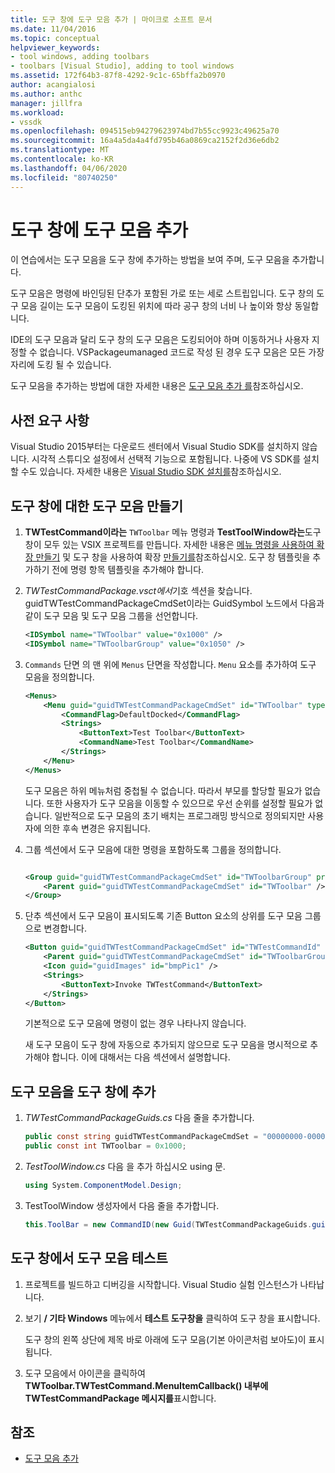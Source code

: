 ```yaml
---
title: 도구 창에 도구 모음 추가 | 마이크로 소프트 문서
ms.date: 11/04/2016
ms.topic: conceptual
helpviewer_keywords:
- tool windows, adding toolbars
- toolbars [Visual Studio], adding to tool windows
ms.assetid: 172f64b3-87f8-4292-9c1c-65bffa2b0970
author: acangialosi
ms.author: anthc
manager: jillfra
ms.workload:
- vssdk
ms.openlocfilehash: 094515eb94279623974bd7b55cc9923c49625a70
ms.sourcegitcommit: 16a4a5da4a4fd795b46a0869ca2152f2d36e6db2
ms.translationtype: MT
ms.contentlocale: ko-KR
ms.lasthandoff: 04/06/2020
ms.locfileid: "80740250"
---
```

# <a name="add-a-toolbar-to-a-tool-window"></a>도구 창에 도구 모음 추가
이 연습에서는 도구 모음을 도구 창에 추가하는 방법을 보여 주며, 도구 모음을 추가합니다.

 도구 모음은 명령에 바인딩된 단추가 포함된 가로 또는 세로 스트립입니다. 도구 창의 도구 모음 길이는 도구 모음이 도킹된 위치에 따라 공구 창의 너비 나 높이와 항상 동일합니다.

 IDE의 도구 모음과 달리 도구 창의 도구 모음은 도킹되어야 하며 이동하거나 사용자 지정할 수 없습니다. VSPackageumanaged 코드로 작성 된 경우 도구 모음은 모든 가장자리에 도킹 될 수 있습니다.

 도구 모음을 추가하는 방법에 대한 자세한 내용은 [도구 모음 추가 를](../extensibility/adding-a-toolbar.md)참조하십시오.

## <a name="prerequisites"></a>사전 요구 사항
 Visual Studio 2015부터는 다운로드 센터에서 Visual Studio SDK를 설치하지 않습니다. 시각적 스튜디오 설정에서 선택적 기능으로 포함됩니다. 나중에 VS SDK를 설치할 수도 있습니다. 자세한 내용은 [Visual Studio SDK 설치를](../extensibility/installing-the-visual-studio-sdk.md)참조하십시오.

## <a name="create-a-toolbar-for-a-tool-window"></a>도구 창에 대한 도구 모음 만들기

1. **TWTestCommand이라는** `TWToolbar` 메뉴 명령과 **TestToolWindow라는**도구 창이 모두 있는 VSIX 프로젝트를 만듭니다. 자세한 내용은 [메뉴 명령을 사용하여 확장 만들기](../extensibility/creating-an-extension-with-a-menu-command.md) 및 도구 창을 사용하여 확장 [만들기를](../extensibility/creating-an-extension-with-a-tool-window.md)참조하십시오. 도구 창 템플릿을 추가하기 전에 명령 항목 템플릿을 추가해야 합니다.

2. *TWTestCommandPackage.vsct에서*기호 섹션을 찾습니다. guidTWTestCommandPackageCmdSet이라는 GuidSymbol 노드에서 다음과 같이 도구 모음 및 도구 모음 그룹을 선언합니다.

    ```xml
    <IDSymbol name="TWToolbar" value="0x1000" />
    <IDSymbol name="TWToolbarGroup" value="0x1050" />
    ```

3. `Commands` 단면 의 맨 위에 `Menus` 단면을 작성합니다. `Menu` 요소를 추가하여 도구 모음을 정의합니다.

    ```xml
    <Menus>
        <Menu guid="guidTWTestCommandPackageCmdSet" id="TWToolbar" type="ToolWindowToolbar">
            <CommandFlag>DefaultDocked</CommandFlag>
            <Strings>
                <ButtonText>Test Toolbar</ButtonText>
                <CommandName>Test Toolbar</CommandName>
            </Strings>
        </Menu>
    </Menus>
    ```

     도구 모음은 하위 메뉴처럼 중첩될 수 없습니다. 따라서 부모를 할당할 필요가 없습니다. 또한 사용자가 도구 모음을 이동할 수 있으므로 우선 순위를 설정할 필요가 없습니다. 일반적으로 도구 모음의 초기 배치는 프로그래밍 방식으로 정의되지만 사용자에 의한 후속 변경은 유지됩니다.

4. 그룹 섹션에서 도구 모음에 대한 명령을 포함하도록 그룹을 정의합니다.

    ```xml

    <Group guid="guidTWTestCommandPackageCmdSet" id="TWToolbarGroup" priority="0x0000">
        <Parent guid="guidTWTestCommandPackageCmdSet" id="TWToolbar" />
    </Group>
    ```

5. 단추 섹션에서 도구 모음이 표시되도록 기존 Button 요소의 상위를 도구 모음 그룹으로 변경합니다.

    ```xml
    <Button guid="guidTWTestCommandPackageCmdSet" id="TWTestCommandId" priority="0x0100" type="Button">
        <Parent guid="guidTWTestCommandPackageCmdSet" id="TWToolbarGroup" />
        <Icon guid="guidImages" id="bmpPic1" />
        <Strings>
            <ButtonText>Invoke TWTestCommand</ButtonText>
        </Strings>
    </Button>
    ```

     기본적으로 도구 모음에 명령이 없는 경우 나타나지 않습니다.

     새 도구 모음이 도구 창에 자동으로 추가되지 않으므로 도구 모음을 명시적으로 추가해야 합니다. 이에 대해서는 다음 섹션에서 설명합니다.

## <a name="add-the-toolbar-to-the-tool-window"></a>도구 모음을 도구 창에 추가

1. *TWTestCommandPackageGuids.cs* 다음 줄을 추가합니다.

    ```csharp
    public const string guidTWTestCommandPackageCmdSet = "00000000-0000-0000-0000-0000";  // get the GUID from the .vsct file
    public const int TWToolbar = 0x1000;
    ```

2. *TestToolWindow.cs* 다음 을 추가 하십시오 using 문.

    ```csharp
    using System.ComponentModel.Design;
    ```

3. TestToolWindow 생성자에서 다음 줄을 추가합니다.

    ```csharp
    this.ToolBar = new CommandID(new Guid(TWTestCommandPackageGuids.guidTWTestCommandPackageCmdSet), TWTestCommandPackageGuids.TWToolbar);
    ```

## <a name="test-the-toolbar-in-the-tool-window"></a>도구 창에서 도구 모음 테스트

1. 프로젝트를 빌드하고 디버깅을 시작합니다. Visual Studio 실험 인스턴스가 나타납니다.

2. 보기 **/ 기타 Windows** 메뉴에서 **테스트 도구창을** 클릭하여 도구 창을 표시합니다.

     도구 창의 왼쪽 상단에 제목 바로 아래에 도구 모음(기본 아이콘처럼 보아도)이 표시됩니다.

3. 도구 모음에서 아이콘을 클릭하여 **TWToolbar.TWTestCommand.MenuItemCallback() 내부에 TWTestCommandPackage 메시지를**표시합니다.

## <a name="see-also"></a>참조
- [도구 모음 추가](../extensibility/adding-a-toolbar.md)
